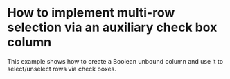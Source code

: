 # How to implement multi-row selection via an auxiliary check box column


<p>This example shows how to create a Boolean unbound column and use it to select/unselect rows via check boxes.</p>

<br/>


